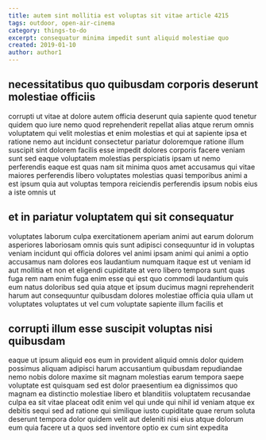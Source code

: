 ```yaml
---
title: autem sint mollitia est voluptas sit vitae article 4215
tags: outdoor, open-air-cinema
category: things-to-do
excerpt: consequatur minima impedit sunt aliquid molestiae quo
created: 2019-01-10
author: author1
---
```


## necessitatibus quo quibusdam corporis deserunt molestiae officiis

corrupti ut vitae at dolore autem officia deserunt quia sapiente quod tenetur quidem quo iure nemo quod reprehenderit repellat alias atque rerum omnis voluptatem qui velit molestias et enim molestias et qui at sapiente ipsa et ratione nemo aut incidunt consectetur pariatur doloremque ratione illum suscipit sint dolorem facilis esse impedit dolores corporis facere veniam sunt sed eaque voluptatem molestias perspiciatis ipsam ut nemo perferendis eaque est quas nam sit minima quos amet accusamus qui vitae maiores perferendis libero voluptates molestias quasi temporibus animi a est ipsum quia aut voluptas tempora reiciendis perferendis ipsum nobis eius a iste omnis ut

## et in pariatur voluptatem qui sit consequatur

voluptates laborum culpa exercitationem aperiam animi aut earum dolorum asperiores laboriosam omnis quis sunt adipisci consequuntur id in voluptas veniam incidunt qui officia dolores vel animi ipsam animi qui animi a optio accusamus nam dolores eos laudantium numquam itaque est ut veniam id aut mollitia et non et eligendi cupiditate at vero libero tempora sunt quas fuga rem nam enim fuga enim esse qui est quo commodi laudantium quis eum natus doloribus sed quia atque et ipsum ducimus magni reprehenderit harum aut consequuntur quibusdam dolores molestiae officia quia ullam ut voluptates voluptates ut vel cum voluptate sapiente illum facilis et

## corrupti illum esse suscipit voluptas nisi quibusdam

eaque ut ipsum aliquid eos eum in provident aliquid omnis dolor quidem possimus aliquam adipisci harum accusantium quibusdam repudiandae nemo nobis dolore maxime sit magnam molestias earum tempora saepe voluptate est quisquam sed est dolor praesentium ea dignissimos quo magnam ea distinctio molestiae libero et blanditiis voluptatem recusandae culpa ea sit vitae placeat odit enim vel qui unde qui nihil id veniam atque ex debitis sequi sed ad ratione qui similique iusto cupiditate quae rerum soluta deserunt tempora dolor quidem velit aut deleniti nisi eius atque dolorum eum quia facere ut a quos sed inventore optio ex cum sint expedita
